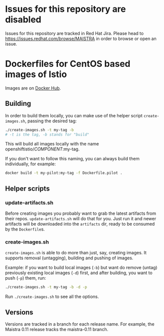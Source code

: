 # Issues for this repository are disabled

Issues for this repository are tracked in Red Hat Jira. Please head to <https://issues.redhat.com/browse/MAISTRA> in order to browse or open an issue.

# Dockerfiles for CentOS based images of Istio

Images are on [Docker Hub](https://hub.docker.com/u/maistra/).

## Building
In order to build them locally, you can make use of the helper script `create-images.sh`, passing the desired tag:
```sh
./create-images.sh -t my-tag -b
# -t is the tag, -b stands for "build"
```
This will build all images locally with the name openshiftistio/*COMPONENT*:my-tag.

If you don't want to follow this naming, you can always build them individually, for example:
```sh
docker build -t my-pilot:my-tag -f Dockerfile.pilot .
```

## Helper scripts
### update-artifacts.sh
Before creating images you probably want to grab the latest artifacts from their repos. `update-artifacts.sh` will do that for you. Just run it and newer artifacts will be downloaded into the `artifacts` dir, ready to be consumed by the `Dockerfile`s.

### create-images.sh
`create-images.sh` is able to do more than just, say, creating images. It supports removal (untagging), building and pushing of images.

Example: if you want to build local images (`-b`) but want do remove (untag) previously existing local images (`-d`) first, and after building, you want to push (`-p`) them, run:
```sh
./create-images.sh -t my-tag -b -d -p
```
Run `./create-images.sh` to see all the options.

## Versions

Versions are tracked in a branch for each release name. For example, the Maistra 0.11 release tracks the maistra-0.11 branch.
